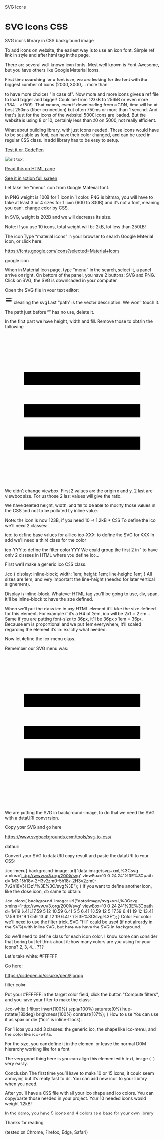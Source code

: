 SVG Icons

# SVG Icons CSS #
SVG icons library in CSS background image

To add icons on website, the easiest way is to use an icon font. Simple ref link in style and after html tag in the page.

There are several well known icon fonts. Most well known is Font-Awesome, but you have others like Google Material icons.

First time searching for a font icon, we are looking for the font with the biggest number of icons (2000, 3000,... more than

to have more choices "in case of". Now more and more icons gives a ref file to load bigger and bigger! Could be from 128kB to 256kB or even more (384... >750!). That means, even if downloading from a CDN, time will be at best 250ms (fiber connection) but often 750ms or more than 1 second. And that's just for the icons of the website!
5000 icons are loaded. But the website is using 8 or 10, certainly less than 20 on 5000, not really efficient.

What about building library, with just icons needed. Those icons would have to be scalable as font, can have their color changed, and can be used in regular CSS class. In add library has to be easy to setup.

[Test it on CodePen](https://codepen.io/sosuke/pen/Pjoqqp)

![alt text](https://github.com/pierfarrugia/svgiconsCSS/blob/main/svg_icons.webp)

[Read this on HTML page](https://aonecommunication.ch/dev/creativeprog/blog.html#svgIconsCSS)

[See it in action full screen](https://aonecommunication.ch/dev/creativeprog/content/svg_icons_CSS.html)

Let take the “menu” icon from Google Material font.

In PNG weight is 100B for 1 icon in 1 color. PNG is bitmap, you will have to take at least 3 or 4 sizes for 1 icon (600 to 800B) and it’s not a font, meaning you can’t change color by CSS.

In SVG, weight is 202B and we will decrease its size.

Note: if you use 10 icons, total weight will be 2kB, lot less than 250kB!

The icon
Type “material icons” in your browser to search Google Material icon, or click here:

https://fonts.google.com/icons?selected=Material+Icons

google icon

When in Material Icon page, type “menu” in the search, select it, a panel arrive on right. On bottom of the panel, you have 2 buttons: SVG and PNG. Click on SVG, the SVG is downloaded in your computer.

Open the SVG file in your text editor:

<svg xmlns="http://www.w3.org/2000/svg" height="24px" viewBox="0 0 24 24" width="24px" fill="#000000"><path d="M0 0h24v24H0z" fill="none"/><path d="M3 18h18v-2H3v2zm0-5h18v-2H3v2zm0-7v2h18V6H3z"/></svg>
cleaning the svg
Last “path” is the vector description. We won’t touch it.

The path just before “” has no use, delete it.

In the first part we have height, width and fill. Remove those to obtain the following:

<svg xmlns="http://www.w3.org/2000/svg" viewBox="0 0 24 24"><path d="M3 18h18v-2H3v2zm0-5h18v-2H3v2zm0-7v2h18V6H3z"/></svg> 
We didn’t change viewbox. First 2 values are the origin x and y. 2 last are viewbox size. For us those 2 last values will give the ratio.

We have deleted height, width, and fill to be able to modify those values in the CSS and not to be polluted by inline value.

Note: the icon is now 123B, if you need 10 -> 1.2kB *
CSS
To define the ico we'll need 2 classes:

ico: to define base values for all ico
ico-XXX: to define the SVG for XXX
In add we'll need a third class for the color

ico-YYY to define the filter color YYY
We could group the first 2 in 1 to have only 2 classes in HTML where you define ico...

First we’ll make a generic ico CSS class.

.ico {
display: inline-block;
width: 1em;
height: 1em;
line-height: 1em;
}
All sizes are 1em, and very important the line-height (needed for later vertical alignement).

Display is inline-block. Whatever HTML tag you'll be going to use, div, span, it'll be inline-block to have the size defined.

When we’ll put the class ico in any HTML element it’ll take the size defined for this element. For example if it’s a H4 of 2em, ico will be 2x1 = 2 em… Same if you are putting font-size to 36px, it'll be 36px x 1em = 36px. Because em is proportional and we put 1em everywhere, it’ll scaled regarding the element it’s in: exactly what needed.

Now let define the ico-menu class.

Remember our SVG menu was:

<svg xmlns="http://www.w3.org/2000/svg" viewBox="0 0 24 24"><path d="M3 18h18v-2H3v2zm0-5h18v-2H3v2zm0-7v2h18V6H3z"/></svg>
We are putting the SVG in background-image, to do that we need the SVG with a dataURI conversion.

Copy your SVG and go here

https://www.svgbackgrounds.com/tools/svg-to-css/

datauri

Convert your SVG to dataURI copy result and paste the dataURI to your CSS:

.ico-menu{
background-image: url("data:image/svg+xml,%3Csvg xmlns='http://www.w3.org/2000/svg' viewBox='0 0 24 24'%3E%3Cpath d='M3
18h18v-2H3v2zm0-5h18v-2H3v2zm0-7v2h18V6H3z'/%3E%3C/svg%3E");
}
If you want to define another icon, like the close icon, do same to obtain:

.ico-close{
background-image: url("data:image/svg+xml,%3Csvg xmlns='http://www.w3.org/2000/svg' viewBox='0 0 24 24'%3E%3Cpath d='M19
6.41L17.59 5 12 10.59 6.41 5 5 6.41 10.59 12 5 17.59 6.41 19 12 13.41 17.59 19 19 17.59 13.41 12 19 6.41z'/%3E%3C/svg%3E");
}
Color
For color we'll need to use the filter trick. SVG "fill" could be used (if not already in the SVG) with inline SVG, but here we have the SVG in background.

So we'll need to define class for each icon color. I know some can consider that boring but let think about it: how many colors are you using for your icons? 2, 3, 4... ???

Let's take white: #FFFFFF

Go here:

https://codepen.io/sosuke/pen/Pjoqqp

filter color

Put your #FFFFFF in the target color field, click the button "Compute filters", and you have your filter to make the class:

.ico-white {
filter: invert(100%) sepia(100%) saturate(0%) hue-rotate(180deg) brightness(100%) contrast(107%);
}
How to use
You can use it as span or div (“ico” is inline-block).

For 1 icon you add 3 classes: the generic ico, the shape like ico-menu, and the color like ico-white.

<span class="ico ico-menu ico-white" style="font-size: 4em"></span>
<div class="ico ico-close ico-primary-color" style="font-size: 150%"></div>
For the size, you can define it in the element or leave the normal DOM hierarchy working like for a font.

The very good thing here is you can align this element with text, image (..) very easily.

Conclusion
The first time you’ll have to make 10 or 15 icons, it could seem annoying but it’s really fast to do. You can add new icon to your library when you need.

After you'll have a CSS file with all your ico shape and ico colors. You can copy/paste those needed in your project. Your 10 needed icons would weight 1.2kB!

In the demo, you have 5 icons and 4 colors as a base for your own library

Thanks for reading

(tested on Chrome, Firefox, Edge, Safari)
